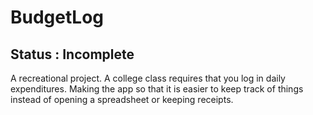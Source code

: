 # BudgetLog

## Status : Incomplete

A recreational project. A college class requires that you log in daily expenditures. Making the app so that it is easier to keep track of things instead of opening a spreadsheet or keeping receipts.

